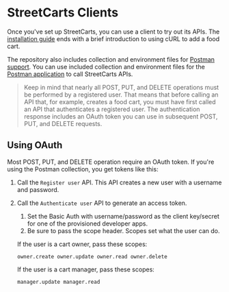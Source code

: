 # StreetCarts Clients

Once you've set up StreetCarts, you can use a client to try out its APIs. The [installation guide](https://github.com/apigee/streetcarts/wiki/Deploying-and-Running#add-data) ends with a brief introduction to using cURL to add a food cart.

The repository also includes collection and environment files for [Postman support](https://github.com/apigee/streetcarts/tree/master/apps/streetcarts/clients/postman). You can use included collection and environment files for the [Postman application](https://www.getpostman.com/) to call StreetCarts APIs.

> Keep in mind that nearly all POST, PUT, and DELETE operations must be performed by a registered user. That means that before calling an API that, for example, creates a food cart, you must have first called an API that authenticates a registered user. The authentication response includes an OAuth token you can use in subsequent POST, PUT, and DELETE requests.

## Using OAuth

Most POST, PUT, and DELETE operation require an OAuth token. If you're using the Postman collection, you get tokens like this:

1. Call the `Register user` API. This API creates a new user with a username and password.
2. Call the `Authenticate user` API to generate an access token. 
    1. Set the Basic Auth with username/password as the client key/secret for one of the provisioned developer apps.
    2. Be sure to pass the scope header. Scopes set what the user can do. 

    If the user is a cart owner, pass these scopes:

    ```
    owner.create owner.update owner.read owner.delete
    ```

    If the user is a cart manager, pass these scopes:

    ```
    manager.update manager.read
    ```





